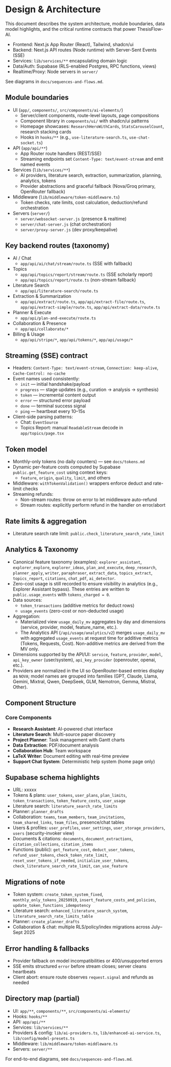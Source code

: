 # Design & Architecture

This document describes the system architecture, module boundaries, data model highlights, and the critical runtime contracts that power ThesisFlow-AI.

- Frontend: Next.js App Router (React), Tailwind, shadcn/ui
- Backend: Next.js API routes (Node runtime) with Server-Sent Events (SSE)
- Services: `lib/services/**` encapsulating domain logic
- Data/Auth: Supabase (RLS-enabled Postgres, RPC functions, views)
- Realtime/Proxy: Node servers in `server/`

See diagrams in `docs/sequences-and-flows.md`.

## Module boundaries
- UI (`app/`, `components/`, `src/components/ai-elements/`)
  - Server/client components, route-level layouts, page compositions
  - Component library in `components/ui/` with shadcn/ui patterns
  - Homepage showcases: `ResearchHeroWithCards`, `StatsCarouselCount`, research stacking cards
  - Hooks in `hooks/**` (e.g., `use-literature-search.ts`, `use-chat-socket.ts`)
- API (`app/api/**`)
  - App Router route handlers (REST/SSE)
  - Streaming endpoints set `Content-Type: text/event-stream` and emit named events
- Services (`lib/services/**`)
  - AI providers, literature search, extraction, summarization, planning, analytics, tokens
  - Provider abstractions and graceful fallback (Nova/Groq primary, OpenRouter fallback)
- Middleware (`lib/middleware/token-middleware.ts`)
  - Token checks, rate limits, cost calculation, deduction/refund orchestration
- Servers (`server/`)
  - `server/websocket-server.js` (presence & realtime)
  - `server/chat-server.js` (chat orchestration)
  - `server/proxy-server.js` (dev proxy/keepalive)

## Key backend routes (taxonomy)
- AI / Chat
  - `app/api/ai/chat/stream/route.ts` (SSE with fallback)
- Topics
  - `app/api/topics/report/stream/route.ts` (SSE scholarly report)
  - `app/api/topics/report/route.ts` (non-stream fallback)
- Literature Search
  - `app/api/literature-search/route.ts`
- Extraction & Summarization
  - `app/api/extract/route.ts`, `app/api/extract-file/route.ts`, `app/api/extract-simple/route.ts`, `app/api/extract-data/route.ts`
- Planner & Execute
  - `app/api/plan-and-execute/route.ts`
- Collaboration & Presence
  - `app/api/collaborate/*`
- Billing & Usage
  - `app/api/stripe/*`, `app/api/tokens/*`, `app/api/usage/*`

## Streaming (SSE) contract
- Headers: `Content-Type: text/event-stream`, `Connection: keep-alive`, `Cache-Control: no-cache`
- Event names used consistently:
  - `init` — initial handshake/payload
  - `progress` — stage updates (e.g., curation → analysis → synthesis)
  - `token` — incremental content output
  - `error` — structured error payload
  - `done` — terminal success signal
  - `ping` — heartbeat every 10–15s
- Client-side parsing patterns:
  - Chat: `EventSource`
  - Topics Report: manual `ReadableStream` decode in `app/topics/page.tsx`

## Token model
- Monthly-only tokens (no daily counters) — see `docs/tokens.md`
- Dynamic per-feature costs computed by Supabase `public.get_feature_cost` using context keys:
  - `feature`, `origin`, `quality`, `limit`, and others
- Middleware: `withTokenValidation()` wrappers enforce deduct and rate-limit checks
- Streaming refunds:
  - Non-stream routes: throw on error to let middleware auto-refund
  - Stream routes: explicitly perform refund in the handler on error/abort

## Rate limits & aggregation
- Literature search rate limit: `public.check_literature_search_rate_limit`

## Analytics & Taxonomy
- Canonical feature taxonomy (examples): `explorer_assistant`, `explorer_explore`, `explorer_ideas`, `plan_and_execute`, `deep_research`, `planner_apply`, `writer`, `paraphraser`, `extract_data`, `topics_extract`, `topics_report`, `citations`, `chat_pdf`, `ai_detector`.
- Zero-cost usage is still recorded to ensure visibility in analytics (e.g., Explorer Assistant bypass). These entries are written to `public.usage_events` with `tokens_charged = 0`.
- Data sources:
  - `token_transactions` (additive metrics for deduct rows)
  - `usage_events` (zero-cost or non-deducted usage)
- Aggregation:
  - Materialized view `usage_daily_mv` aggregates by day and dimensions (service, provider, model, feature_name, etc.).
  - The Analytics API (`/api/usage/analytics/v2`) merges `usage_daily_mv` with aggregated `usage_events` at request time for additive metrics (Tokens, Requests, Cost). Non-additive metrics are derived from the MV only.
- Dimensions supported by the API/UI: `service`, `feature`, `provider`, `model`, `api_key_owner` (user/system), `api_key_provider` (openrouter, openai, etc.).
- Providers are normalized in the UI so OpenRouter-based entries display as `NOVA`; model names are grouped into families (GPT, Claude, Llama, Gemini, Mixtral, Qwen, DeepSeek, GLM, Nemotron, Gemma, Mistral, Other).

## Component Structure

### Core Components
- **Research Assistant**: AI-powered chat interface
- **Literature Search**: Multi-source paper discovery
- **Project Planner**: Task management with Gantt charts
- **Data Extraction**: PDF/document analysis
- **Collaboration Hub**: Team workspace
- **LaTeX Writer**: Document editing with real-time preview
- **Support Chat System**: Deterministic help system (home page only)

## Supabase schema highlights
- URL: xxxxx
- Tokens & plans: `user_tokens`, `user_plans`, `plan_limits`, `token_transactions`, `token_feature_costs`, `user_usage`
- Literature search: `literature_search_rate_limits`
- Planner: `planner_drafts`
- Collaboration: `teams`, `team_members`, `team_invitations`, `team_shared_links`, `team_files`, presence/chat tables
- Users & profiles: `user_profiles`, `user_settings`, `user_storage_providers`, `users` (security-invoker view)
- Documents & citations: `documents`, `document_extractions`, `citation_collections`, `citation_items`
- Functions (public): `get_feature_cost`, `deduct_user_tokens`, `refund_user_tokens`, `check_token_rate_limit`, `reset_user_tokens_if_needed`, `initialize_user_tokens`, `check_literature_search_rate_limit`, `can_use_feature`

## Migrations of note
- Token system: `create_token_system_fixed`, `monthly_only_tokens_20250919`, `insert_feature_costs_and_policies`, `update_token_functions_idempotency`
- Literature search: `enhanced_literature_search_system`, `literature_search_rate_limits_table`
- Planner: `create_planner_drafts`
- Collaboration & chat: multiple RLS/policy/index migrations across July–Sept 2025

## Error handling & fallbacks
- Provider fallback on model incompatibilities or 400/unsupported errors
- SSE emits structured `error` before stream closes; server cleans heartbeats
- Client abort: ensure route observes `request.signal` and refunds as needed

## Directory map (partial)
- UI: `app/**`, `components/**`, `src/components/ai-elements/`
- Hooks: `hooks/**`
- API: `app/api/**`
- Services: `lib/services/**`
- Providers & config: `lib/ai-providers.ts`, `lib/enhanced-ai-service.ts`, `lib/config/model-presets.ts`
- Middleware: `lib/middleware/token-middleware.ts`
- Servers: `server/**`

For end-to-end diagrams, see `docs/sequences-and-flows.md`.
